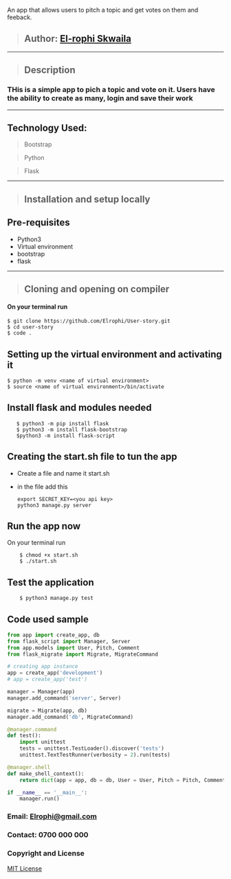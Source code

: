 An app that allows users to pitch a topic and get votes on them and feeback.
>## Author: [El-rophi Skwaila](https://github.com/Elrophi/User-story)


---

>## Description
### THis is a simple app to pich a topic and vote on it. Users have the ability to create as many, login and save their work
---

## Technology Used: 
>Bootstrap

>Python

>Flask

---
>## Installation and setup locally
## Pre-requisites
- Python3
- Virtual environment
- bootstrap
- flask


---
>## Cloning and opening on compiler
#### On your terminal run

    $ git clone https://github.com/Elrophi/User-story.git
    $ cd user-story
    $ code .


##  Setting up the virtual environment and activating it
    $ python -m venv <name of virtual environment>
    $ source <name of virtual environment>/bin/activate

##  Install flask and modules needed
       $ python3 -m pip install flask
       $ python3 -m install flask-bootstrap
       $python3 -m install flask-script

## Creating the start.sh file to tun the app
 - Create a file and name it start.sh
 - in the file add this

       export SECRET_KEY=<you api key>
       python3 manage.py server


## Run the app now
On your terminal run

        $ chmod +x start.sh
        $ ./start.sh

## Test the application

        $ python3 manage.py test       

## Code used sample
```python
from app import create_app, db
from flask_script import Manager, Server
from app.models import User, Pitch, Comment
from flask_migrate import Migrate, MigrateCommand

# creating app instance
app = create_app('development')
# app = create_app('test')

manager = Manager(app)
manager.add_command('server', Server) 

migrate = Migrate(app, db)
manager.add_command('db', MigrateCommand)

@manager.command
def test():
    import unittest
    tests = unittest.TestLoader().discover('tests')
    unittest.TextTestRunner(verbosity = 2).run(tests)

@manager.shell
def make_shell_context():
    return dict(app = app, db = db, User = User, Pitch = Pitch, Comment = Comment )

if __name__ == '__main__':
    manager.run()

``` 
### Email: Elrophi@gmail.com
### Contact: 0700 000 000

### Copyright and License
[MIT License](https://github.com/Elrophi/News-Highlight/blob/master/LICENSE)  
